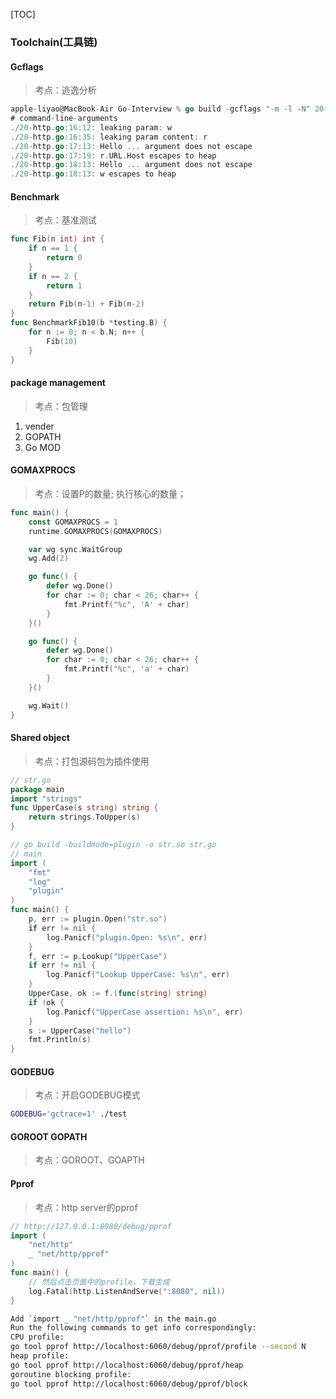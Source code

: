 [TOC]

### Toolchain(工具链)

#### Gcflags

>   考点：逃逸分析

~~~go
apple-liyao@MacBook-Air Go-Interview % go build -gcflags "-m -l -N" 20-http.go
# command-line-arguments
./20-http.go:16:12: leaking param: w
./20-http.go:16:35: leaking param content: r
./20-http.go:17:13: Hello ... argument does not escape
./20-http.go:17:19: r.URL.Host escapes to heap
./20-http.go:18:13: Hello ... argument does not escape
./20-http.go:18:13: w escapes to heap
~~~

#### Benchmark

>   考点：基准测试

~~~go
func Fib(n int) int {
	if n == 1 {
		return 0
	}
	if n == 2 {
		return 1
	}
	return Fib(n-1) + Fib(n-2)
}
func BenchmarkFib10(b *testing.B) {
	for n := 0; n < b.N; n++ {
		Fib(10)
	}
}
~~~

#### package management

>   考点：包管理

1.  vender
2.  GOPATH
3.  Go MOD

#### GOMAXPROCS

>   考点：设置P的数量; 执行核心的数量；

~~~go
func main() {
	const GOMAXPROCS = 1
	runtime.GOMAXPROCS(GOMAXPROCS)

	var wg sync.WaitGroup
	wg.Add(2)

	go func() {
		defer wg.Done()
		for char := 0; char < 26; char++ {
			fmt.Printf("%c", 'A' + char)
		}
	}()

	go func() {
		defer wg.Done()
		for char := 0; char < 26; char++ {
			fmt.Printf("%c", 'a' + char)
		}
	}()

	wg.Wait()
}
~~~

#### Shared object

>   考点：打包源码包为插件使用

~~~go
// str.go
package main
import "strings"
func UpperCase(s string) string {
	return strings.ToUpper(s)
}

// go build -buildmode=plugin -o str.so str.go
// main
import (
	"fmt"
	"log"
	"plugin"
)
func main() {
	p, err := plugin.Open("str.so")
	if err != nil {
		log.Panicf("plugin.Open: %s\n", err)
	}
	f, err := p.Lookup("UpperCase")
	if err != nil {
		log.Panicf("Lookup UpperCase: %s\n", err)
	}
	UpperCase, ok := f.(func(string) string)
	if !ok {
		log.Panicf("UpperCase assertion: %s\n", err)
	}
	s := UpperCase("hello")
	fmt.Println(s)
}
~~~

#### GODEBUG

>   考点：开启GODEBUG模式

~~~bash
GODEBUG='gctrace=1' ./test
~~~

#### GOROOT GOPATH

>   考点：GOROOT、GOAPTH

#### Pprof

>   考点：http server的pprof

~~~go
// http://127.0.0.1:8080/debug/pprof
import (
	"net/http"
	_ "net/http/pprof"
)
func main() {
    // 然后点击页面中的profile，下载生成
    log.Fatal(http.ListenAndServe(":8080", nil))
}
~~~

~~~bash
Add `import _ "net/http/pprof"` in the main.go
Run the following commands to get info correspondingly:
CPU profile:
go tool pprof http://localhost:6060/debug/pprof/profile --second N
heap profile:
go tool pprof http://localhost:6060/debug/pprof/heap
goroutine blocking profile:
go tool pprof http://localhost:6060/debug/pprof/block
~~~

